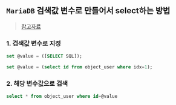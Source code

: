 ## `MariaDB` 검색값 변수로 만들어서 select하는 방법
> [참고자료](https://nasn.tistory.com/107)
### 1. 검색값 변수로 지정
```sql
set @value = ([SELECT SQL]);

set @value = (select id from object_user where idx=1);
```
### 2. 해당 변수값으로 검색
```sql
select * from object_user where id=@value
```
